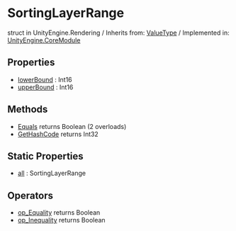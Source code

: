 # SortingLayerRange
struct in UnityEngine.Rendering
 / Inherits from: <a href="https://docs.unity3d.com/6000.2/Documentation/ScriptReference/ValueType.html">ValueType</a> / Implemented in: <a href="https://docs.unity3d.com/6000.2/Documentation/ScriptReference/UnityEngine.CoreModule.html">UnityEngine.CoreModule</a>

## Properties
- <a href="https://docs.unity3d.com/6000.2/Documentation/ScriptReference/SortingLayerRange-lowerBound.html">lowerBound</a> : Int16
- <a href="https://docs.unity3d.com/6000.2/Documentation/ScriptReference/SortingLayerRange-upperBound.html">upperBound</a> : Int16

## Methods
- <a href="https://docs.unity3d.com/6000.2/Documentation/ScriptReference/SortingLayerRange.Equals.html">Equals</a> returns Boolean (2 overloads)
- <a href="https://docs.unity3d.com/6000.2/Documentation/ScriptReference/SortingLayerRange.GetHashCode.html">GetHashCode</a> returns Int32

## Static Properties
- <a href="https://docs.unity3d.com/6000.2/Documentation/ScriptReference/SortingLayerRange-all.html">all</a> : SortingLayerRange

## Operators
- <a href="https://docs.unity3d.com/6000.2/Documentation/ScriptReference/SortingLayerRange.op_Equality.html">op_Equality</a> returns Boolean
- <a href="https://docs.unity3d.com/6000.2/Documentation/ScriptReference/SortingLayerRange.op_Inequality.html">op_Inequality</a> returns Boolean
